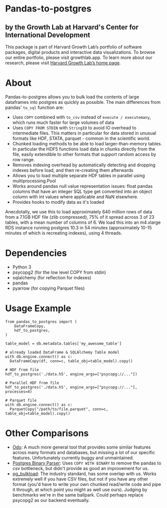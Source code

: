 # Pandas-to-postgres
## by the Growth Lab at Harvard's Center for International Development
This package is part of Harvard Growth Lab’s portfolio of software packages, digital products and interactive data visualizations. To browse our entire portfolio, please visit growthlab.app. To learn more about our research, please visit [Harvard Growth Lab’s home page](https://growthlab.cid.harvard.edu/).

# About
Pandas-to-postgres allows you to bulk load the contents of large dataframes into postgres as quickly as possible. The main differences from pandas' `to_sql` function are:

- Uses `COPY` combined with `to_csv` instead of `execute / executemany`, which runs much faster for large volumes of data
- Uses `COPY FROM STDIN` with `StringIO` to avoid IO overhead to intermediate files. This matters in particular for data stored in unusual formats like HDF, STATA, parquet - common in the scientific world.
- Chunked loading methods to be able to load larger-than-memory tables. In particular the HDF5 functions load data in chunks directly from the file, easily extendible to other formats that support random access by row range.
- Removes indexing overhead by automatically detecting and dropping indexes before load, and then re-creating them afterwards
- Allows you to load multiple separate HDF tables in parallel using multiprocessing.Pool
- Works around pandas null value representation issues: float pandas columns that have an integer SQL type get converted into an object column with int values where applicable and NaN elsewhere.
- Provides hooks to modify data as it's loaded

Anecdotally, we use this to load approximately 640 million rows of data from a 7.1GB HDF file (zlib compressed), 75% of it spread across 3 of 23 tables, with a mean number of columns of 6. We load this into an m4.xlarge RDS instance running postgres 10.3 in 54 minutes (approximately 10-15 minutes of which is recreating indexes), using 4 threads.

# Dependencies

- Python 3
- psycopg2 (for the low level COPY from stdin)
- sqlalchemy (for reflection for indexes)
- pandas
- pyarrow (for copying Parquet files)

# Usage Example

```python3
from pandas_to_postgres import (
    DataFrameCopy,
    hdf_to_postgres,
)

table_model = db.metadata.tables['my_awesome_table']

# already loaded DataFrame & SQLAlchemy Table model
with db.engine.connect() as c:
  DataFrameCopy(df, conn=c, table_obj=table_model).copy()

# HDF from file
hdf_to_postgres('./data.h5', engine_args=["psycopg://..."])

# Parallel HDF from file
hdf_to_postgres('./data.h5', engine_args=["psycopg://..."], processes=4)

# Parquet file
with db.engine.connect() as c:
  ParquetCopy("/path/to/file.parquet", conn=c, table_obj=table_model).copy()

```

# Other Comparisons
- [Odo](http://odo.pydata.org/): A much more general tool that provides some similar features across many formats and databases, but missing a lot of our specific features. Unfortunately currently buggy and unmaintained.
- [Postgres Binary Parser](https://github.com/spitz-dan-l/postgres-binary-parser): Uses `COPY WITH BINARY` to remove the pandas to csv bottleneck, but didn't provide as good an improvement for us.
- [pg_bulkload](https://github.com/ossc-db/pg_bulkload): The industry standard, has some overlap with us. Works extremely well if you have CSV files, but not if you have any other format (you'd have to write your own chunked read/write code and pipe it through, at which point you might as well use ours). Judging by benchmarks we're in the same ballpark. Could perhaps replace psycopg2 as our backend eventually.
